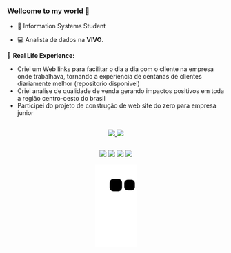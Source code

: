 ### Wellcome to my world 👋
- 🌱 Information Systems Student

- 💻 Analista de dados na <strong>VIVO</strong>.

🚀 <strong>Real Life Experience:</strong>
- Criei um Web links para facilitar o dia a dia com o cliente na empresa onde trabalhava, tornando a experiencia de centanas de clientes diariamente melhor (repositorio disponivel) <br>
- Criei analise de qualidade de venda gerando impactos positivos em toda a região centro-oesto do brasil
- Participei do projeto de construção de web site do zero para empresa junior 
##
<div align="center">
  <a href="">
  <img height="160em" src="https://github-readme-stats.vercel.app/api?username=Lucca7r&show_icons=true&theme=tokyonight&include_all_commits=true&count_private=true"/>
  <img height="160em" src="https://github-readme-stats.vercel.app/api/top-langs/?username=Lucca7r&layout=compact&langs_count=7&theme=tokyonight"/>
</div>

##
 <div align="center">
  <a href="https://www.instagram.com/lucca7r_/" target="_blank"><img src="https://img.shields.io/badge/-Instagram-%23E4405F?style=for-the-badge&logo=instagram&logoColor=white" target="_blank"></a>
 	<a href="https://twitter.com/lucca01silva/" target="_blank"><img src="https://img.shields.io/badge/Twitter-1DA1F2?style=for-the-badge&logo=twitter&logoColor=white" target="_blank"></a>
  <a href = "mailto:lucca01silva@gmail.com"><img src="https://img.shields.io/badge/-Gmail-%23333?style=for-the-badge&logo=gmail&logoColor=white" target="_blank"></a>
  <a href="https://www.linkedin.com/in/lucas-rsilva0" target="_blank"><img src="https://img.shields.io/badge/-LinkedIn-%230077B5?style=for-the-badge&logo=linkedin&logoColor=white" target="_blank"></a>
   
  
![snake gif](https://github.com/Lucca7r/Lucca7r/blob/output/github-contribution-grid-snake.svg)
